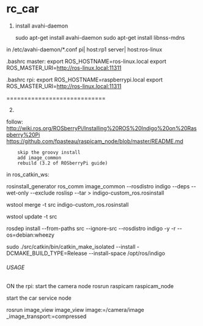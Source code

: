 rc_car
======

1. install avahi-daemon 

	sudo apt-get install avahi-daemon
	sudo apt-get install libnss-mdns 
	
in /etc/avahi-daemon/*.conf 
pi|			host:rp1
server|		host:ros-linux

.bashrc master:
	export ROS_HOSTNAME=ros-linux.local
	export ROS_MASTER_URI=http://ros-linux.local:11311

.bashrc rpi:
	export ROS_HOSTNAME=raspberrypi.local
	export ROS_MASTER_URI=http://ros-linux.local:11311

============================

2.
follow: 
		http://wiki.ros.org/ROSberryPi/Installing%20ROS%20Indigo%20on%20Raspberry%20Pi 
		https://github.com/fpasteau/raspicam_node/blob/master/README.md

		skip the groovy install 
		add image_common  
		rebuild (3.2 of ROSberryPi guide)
		
in ros_catkin_ws:
	
rosinstall_generator ros_comm image_common --rosdistro indigo --deps --wet-only --exclude roslisp --tar > indigo-custom_ros.rosinstall

wstool merge -t src indigo-custom_ros.rosinstall

wstool update -t src



rosdep install --from-paths src --ignore-src --rosdistro indigo -y -r --os=debian:wheezy

sudo ./src/catkin/bin/catkin_make_isolated --install -DCMAKE_BUILD_TYPE=Release --install-space /opt/ros/indigo






###### USAGE ######
ON the rpi:
start the camera node
	rosrun raspicam raspicam_node
	
start the car service node	


rosrun image_view image_view image:=/camera/image _image_transport:=compressed
